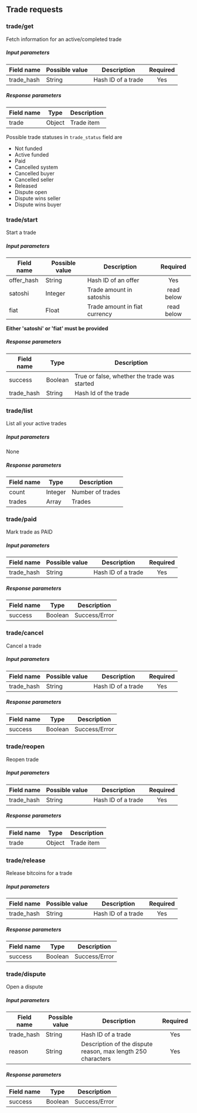 ## Trade requests

### trade/get

Fetch information for an active/completed trade

##### Input parameters

| Field name    |   Possible value  | Description   | Required |
| ------------- | ----------------- | ------------- | :------: |
| trade_hash    | String            | Hash ID of a trade | Yes |

##### Response parameters

| Field name    | Type | Description |
| ------------- | ---- | ----------- |
| trade         | Object | Trade item |
 
 Possible trade statuses in `trade_status` field are
 
   * Not funded
   * Active funded
   * Paid
   * Cancelled system
   * Cancelled buyer
   * Cancelled seller
   * Released
   * Dispute open
   * Dispute wins seller
   * Dispute wins buyer

### trade/start

Start a trade

##### Input parameters

| Field name    |   Possible value  | Description   | Required |
| ------------- | ----------------- | ------------- | :------: |
| offer_hash    | String            | Hash ID of an offer | Yes |
| satoshi    | Integer            | Trade amount in satoshis | read below |
| fiat    | Float            | Trade amount in fiat currency | read below |

**Either 'satoshi' or 'fiat' must be provided**

##### Response parameters

| Field name    | Type | Description |
| ------------- | ---- | ----------- |
| success       | Boolean | True or false, whether the trade was started |
| trade_hash    | String | Hash Id of the trade |

### trade/list

List all your active trades 

##### Input parameters

None

##### Response parameters

| Field name    | Type | Description |
| ------------- | ---- | ----------- |
| count         | Integer       | Number of trades  |
| trades        | Array         | Trades            |

### trade/paid

Mark trade as PAID

##### Input parameters

| Field name    |   Possible value  | Description   | Required |
| ------------- | ----------------- | ------------- | :------: |
| trade_hash    | String            | Hash ID of a trade | Yes |

##### Response parameters

| Field name    | Type | Description |
| ------------- | ---- | ----------- |
| success       | Boolean | Success/Error |

### trade/cancel

Cancel a trade

##### Input parameters

| Field name    |   Possible value  | Description   | Required |
| ------------- | ----------------- | ------------- | :------: |
| trade_hash    | String            | Hash ID of a trade | Yes |

##### Response parameters

| Field name    | Type | Description |
| ------------- | ---- | ----------- |
| success       | Boolean | Success/Error |

### trade/reopen

Reopen trade

##### Input parameters

| Field name    |   Possible value  | Description   | Required |
| ------------- | ----------------- | ------------- | :------: |
| trade_hash    | String            | Hash ID of a trade | Yes |

##### Response parameters

| Field name    | Type | Description |
| ------------- | ---- | ----------- |
| trade         | Object | Trade item |

### trade/release

Release bitcoins for a trade

##### Input parameters

| Field name    |   Possible value  | Description   | Required |
| ------------- | ----------------- | ------------- | :------: |
| trade_hash    | String            | Hash ID of a trade | Yes |

##### Response parameters

| Field name    | Type | Description |
| ------------- | ---- | ----------- |
| success       | Boolean | Success/Error |

### trade/dispute

Open a dispute

##### Input parameters

| Field name    |   Possible value  | Description   | Required |
| ------------- | ----------------- | ------------- | :------: |
| trade_hash    | String            | Hash ID of a trade | Yes |
| reason        | String            | Description of the dispute reason, max length 250 characters|Yes|

##### Response parameters

| Field name    | Type | Description |
| ------------- | ---- | ----------- |
| success       | Boolean | Success/Error |